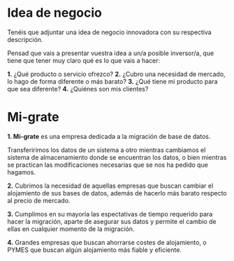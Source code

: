 # Idea de negocio

Tenéis que adjuntar una idea de negocio innovadora con su respectiva 
descripción.

Pensad que vais a presentar vuestra idea a un/a posible inversor/a, 
que tiene que tener muy claro qué es lo que vais a hacer:

**1.** ¿Qué producto o servicio ofrezco?
**2.** ¿Cubro una necesidad de mercado, lo hago de forma diferente o más barato?
**3.** ¿Qué tiene mi producto para que sea diferente?
**4.** ¿Quiénes son mis clientes?


# Mi-grate

**1. Mi-grate** es una empresa dedicada a la migración de base de datos. 

Transferirimos los datos de un sistema a otro mientras cambiamos el sistema 
de almacenamiento donde se encuentran los datos, o bien mientras se practican 
las modificaciones necesarias que se nos ha pedido que hagamos.  

**2.** Cubrimos la necesidad de aquellas empresas que buscan cambiar el 
alojamiento de sus bases de datos, además de hacerlo más barato respecto al
precio de mercado.

**3.** Cumplimos en su mayoría las espectativas de tiempo requerido para hacer
la migración, aparte de asegurar sus datos y permite el cambio de ellas en
cualquier momento de la migración.

**4.** Grandes empresas que buscan ahorrarse costes de alojamiento, o PYMES que
buscan algún alojamiento más fiable y eficiente.
